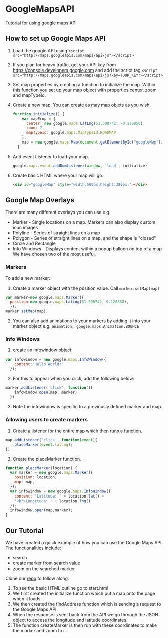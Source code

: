 # GoogleMapsAPI
Tutorial for using google maps API

## How to set up Google Maps API
 1. Load the google API using ```<script src="http://maps.googleapis.com/maps/api/js"></script>```
 2. If you plan for heavy traffic, get your API key from https://console.developers.google.com and add the script tag ```<script src="http://maps.googleapis.com/maps/api/js?key=YOUR_KEY"></script>```
 3. Set map properties by creating a function to initialize the map. Within this function you set up your map object with properties center, zoom and mapTypeId.
 4. Create a new map. You can create as may map objets as you wish. 
 
    ```javascript
    function initialize() {
        var mapProp = {
          center: new google.maps.LatLng(51.508742, -0.120850),
          zoom: 7,
          mapTypeId: google.maps.MapTypeId.ROADMAP
        };
        map = new google.maps.Map(document.getElementById("googleMap"), mapProp);
      }
    ```
 5. Add event Listener to load your map.

    ```javascript
    google.maps.event.addDomListener(window, 'load', initialize)
    ```
    
 6. Create basic HTML where your map will go.

    ```HTML
    <div id="googleMap" style="width:500px;height:380px;"></div>
    ```


## Google Map Overlays
There are many different overlays you can use e.g.
  - Marker - Single locations on a map. Markers can also display custom icon images
  - Polyline - Series of straight lines on a map
  - Polygon - Series of straight lines on a map, and the shape is "closed"
  - Circle and Rectangle
  - Info Windows - Displays content within a popup balloon on top of a map
We have chosen two of the most useful.

### Markers
To add a new marker:

1. Create a marker object with the position value. Call ```marker.setMap(map)```

 ```javascript
 var marker=new google.maps.Marker({
   position:new google.maps.LatLng(51.508742,-0.120850),
   });
 marker.setMap(map);
 ```

2. You can also add animations to your markers by adding it into your marker object e.g. ```animation: google.maps.Animation.BOUNCE```

### Info Windows
1. create an infowindow object:

 ```javascript
 var infowindow = new google.maps.InfoWindow({
     content:"Hello World!"
   });
 ```
 
2. For this to appear when you click, add the following below:

 ```javascript
 marker.addListener('click', function(){
     infowindow.open(map, marker)
   })
 ```
 
3. Note the infowindow is specific to a previously defined marker and map.

### Allowing users to create markers
1. Create a listener for the entire map which then runs a function.

 ```javascript
 map.addListener('click', function(event){
     placeMarker(event.latLng);
 })
 ```
 
2. Create the placeMarker function.

 ```javascript
 function placeMarker(location) {
   var marker = new google.maps.Marker({
     position: location,
     map: map,
   });
   var infowindow = new google.maps.InfoWindow({
     content: 'Latitude: ' + location.lat() +
     '<br>Longitude: ' + location.lng()
   });
   infowindow.open(map,marker);
 }
 ```

## Our Tutorial
We have created a quick example of how you can use the Google Maps API. The functionalities include:
  - search
  - create marker from search value
  - zoom on the searched marker

Clone our [repo](https://github.com/Conorc1000/GoogleMapsAPI) to follow along.

1. To see the basic HTML outline go to start.html
2. We first created the initialize function which put a map onto the page when it loads.
3. We then created the findAddress function which is sending a request to the Google Maps API.
4. When the response is sent back from the API we go through the JSON object to access the longitude and latitude coordinates.
5. The function createMarker is then run with these coordinates to make the marker and zoom to it.
